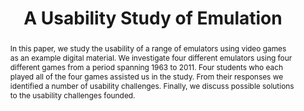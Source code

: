 ---
abstract: In this paper, we study the usability of a range of emulators using video
  games as an example digital material. We investigate four different emulators using
  four different games from a period spanning 1963 to 2011. Four students who each
  played all of the four games assisted us in the study. From their responses we identified
  a number of usability challenges. Finally, we discuss possible solutions to the
  usability challenges founded.
creators:
- Jensen, Claus
- Moesgaard, Jakob
date: null
document_url: https://services.phaidra.univie.ac.at/api/object/o:1424887/download
grand_parent: iPRES
institutions:
- Royal Danish Library
keywords:
- usabilty
- emulation
- access
- rendering
- interactivity
landing_page_url: https://phaidra.univie.ac.at/o:1424887
language: eng
layout: publication
license: CC BY 4.0 International
notes_url: null
parent: iPRES 2021
presentation_url: null
size: 238490
source_name: iPRES
title: A Usability Study of Emulation
type: paper
year: 2021
---